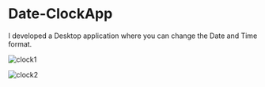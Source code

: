 # Date-ClockApp
I developed a Desktop application where you can change the Date and Time format.

![clock1](https://github.com/user-attachments/assets/b2f96c7c-a9ee-48c9-851e-71566426c573)


![clock2](https://github.com/user-attachments/assets/6328a788-24e4-452b-90d5-19a52e04bd3d)
